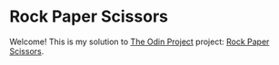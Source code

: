 # Rock Paper Scissors

Welcome! This is my solution to [The Odin Project](https://www.theodinproject.com/) project: [Rock Paper Scissors](https://www.theodinproject.com/lessons/foundations-rock-paper-scissors).
